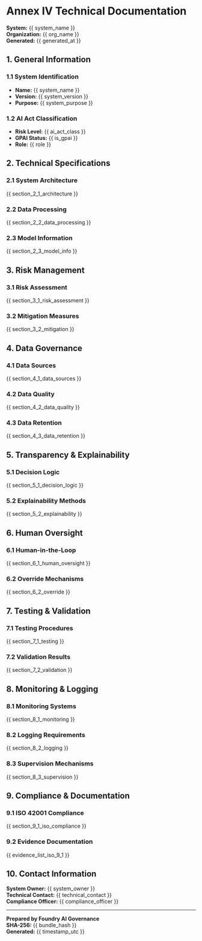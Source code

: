 # Annex IV Technical Documentation

**System:** {{ system_name }}  
**Organization:** {{ org_name }}  
**Generated:** {{ generated_at }}

## 1. General Information

### 1.1 System Identification
- **Name:** {{ system_name }}
- **Version:** {{ system_version }}
- **Purpose:** {{ system_purpose }}

### 1.2 AI Act Classification
- **Risk Level:** {{ ai_act_class }}
- **GPAI Status:** {{ is_gpai }}
- **Role:** {{ role }}

## 2. Technical Specifications

### 2.1 System Architecture
{{ section_2_1_architecture }}

### 2.2 Data Processing
{{ section_2_2_data_processing }}

### 2.3 Model Information
{{ section_2_3_model_info }}

## 3. Risk Management

### 3.1 Risk Assessment
{{ section_3_1_risk_assessment }}

### 3.2 Mitigation Measures
{{ section_3_2_mitigation }}

## 4. Data Governance

### 4.1 Data Sources
{{ section_4_1_data_sources }}

### 4.2 Data Quality
{{ section_4_2_data_quality }}

### 4.3 Data Retention
{{ section_4_3_data_retention }}

## 5. Transparency & Explainability

### 5.1 Decision Logic
{{ section_5_1_decision_logic }}

### 5.2 Explainability Methods
{{ section_5_2_explainability }}

## 6. Human Oversight

### 6.1 Human-in-the-Loop
{{ section_6_1_human_oversight }}

### 6.2 Override Mechanisms
{{ section_6_2_override }}

## 7. Testing & Validation

### 7.1 Testing Procedures
{{ section_7_1_testing }}

### 7.2 Validation Results
{{ section_7_2_validation }}

## 8. Monitoring & Logging

### 8.1 Monitoring Systems
{{ section_8_1_monitoring }}

### 8.2 Logging Requirements
{{ section_8_2_logging }}

### 8.3 Supervision Mechanisms
{{ section_8_3_supervision }}

## 9. Compliance & Documentation

### 9.1 ISO 42001 Compliance
{{ section_9_1_iso_compliance }}

### 9.2 Evidence Documentation
{{ evidence_list_iso_9_1 }}

## 10. Contact Information

**System Owner:** {{ system_owner }}  
**Technical Contact:** {{ technical_contact }}  
**Compliance Officer:** {{ compliance_officer }}

---

**Prepared by Foundry AI Governance**  
**SHA-256:** {{ bundle_hash }}  
**Generated:** {{ timestamp_utc }}
